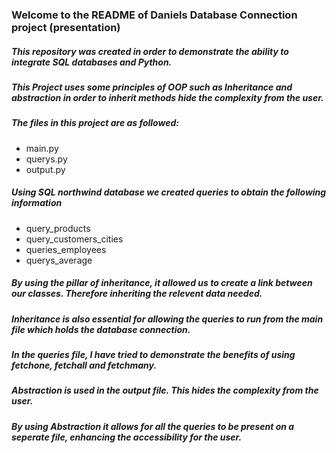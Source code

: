 ### Welcome to the README of Daniels Database Connection project (presentation)

##### This repository was created in order to demonstrate the ability to integrate SQL databases and Python.
##### This Project uses some principles of OOP such as Inheritance and abstraction in order to inherit methods hide the complexity from the user.
##### The files in this project are as followed:
- main.py
- querys.py
- output.py

##### Using SQL northwind database we created queries to obtain the following information

- query_products
- query_customers_cities
- queries_employees
- querys_average

##### By using the pillar of inheritance, it allowed us to create a link between our classes. Therefore inheriting the relevent data needed.
##### Inheritance is also essential for allowing the queries to run from the main file which holds the database connection.
##### In the queries file, I have tried to demonstrate the benefits of using fetchone, fetchall and fetchmany.
##### Abstraction is used in the output file. This hides the complexity from the user.
##### By using Abstraction it allows for all the queries to be present on a seperate file, enhancing the accessibility for the user.

